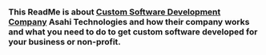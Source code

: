 ### This ReadMe is about [Custom Software Development Company](https://asahitechnologies.com/blog/custom-software-development/?utm_source=LinkBuilding&utm_medium=GitHub&utm_campaign=BLYLinkBuil "Custom Software Development Company") Asahi Technologies and how their company works and what you need to do to get custom software developed for your business or non-profit.

